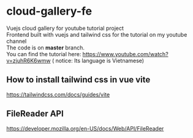 # cloud-gallery-fe
Vuejs cloud gallery for youtube tutorial project <br />
Frontend built with vuejs and tailwind css for the tutorial on my youtube channel <br />
The code is on **master** branch. <br />
You can find the tutorial here: https://www.youtube.com/watch?v=zjuhR6K6wmw ( notice: Its language is Vietnamese)

## How to install tailwind css in vue vite
https://tailwindcss.com/docs/guides/vite

## FileReader API
https://developer.mozilla.org/en-US/docs/Web/API/FileReader
